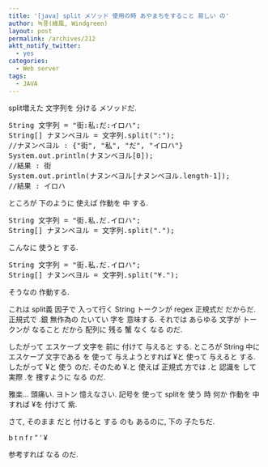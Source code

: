 ```yaml
---
title: '[java] split メソッド 使用の時 あやまちをすること 易しい の'
author: 녹풍(綠風, Windgreen)
layout: post
permalink: /archives/212
aktt_notify_twitter:
  - yes
categories:
  - Web server
tags:
  - JAVA
---
```

split増えた 文字列を 分ける メソッドだ.

<pre class="brush:java">String 文字列 = "街:私:だ:イロハ";
String[] ナヌンベヨル = 文字列.split(":");
//ナヌンベヨル : {"街", "私", "だ", "イロハ"}
System.out.println(ナヌンベヨル[0]);
//結果 : 街
System.out.println(ナヌンベヨル[ナヌンベヨル.length-1]);
//結果 : イロハ
</pre>

ところが 下のように 使えば 作動を 中 する.

<pre class="brush:java">String 文字列 = "街.私.だ.イロハ";
String[] ナヌンベヨル = 文字列.split(".");
</pre>

こんなに 使うと する.

<pre class="brush:java">String 文字列 = "街.私.だ.イロハ";
String[] ナヌンベヨル = 文字列.split("¥.");
</pre>

そうなの 作動する.

これは split義 因子で 入って行く String トークンが regex 正規式だ だからだ. 正規式で .銀 無作為の たいてい 字を 意味する. それでは あらゆる 文字が トークンが なること だから 配列に 残る 蟹 なく なる のだ.

したがって エスケープ 文字を 前に 付けて 与えると する. ところが String 中に エスケープ 文字である を 使って 与えようとすれば ¥と 使って 与えると する. したがって ¥と 使う のだ. そのため ¥.と 使えば 正規式 方では .と 認識を して 実際 .を 捜すように なる のだ.

雅楽&#8230; 頭痛い. ヨトン 憶えなさい. 記号を 使って splitを 使う 時 何か 作動を 中 すれば ¥を 付けて 紫.

さて, そのまま だと 付けると する のも あるのに, 下の 子たちだ.

b t n f r &#8221; &#8216; ¥

参考すれば なる のだ.